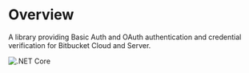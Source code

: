 # Overview

A library providing Basic Auth and OAuth authentication and credential verification for Bitbucket Cloud and Server.

![.NET Core](https://github.com/itofinity/Bitbucket-Authentication/workflows/.NET%20Core/badge.svg)

